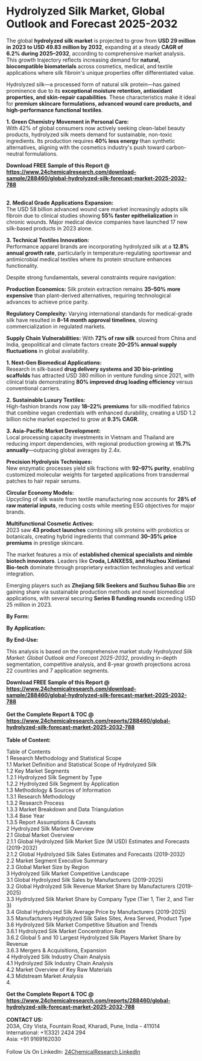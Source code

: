 <h1>Hydrolyzed Silk Market, Global Outlook and Forecast 2025-2032</h1><p>The global <strong>hydrolyzed silk market</strong> is projected to grow from <strong>USD 29 million in 2023 to USD 49.83 million by 2032</strong>, expanding at a steady <strong>CAGR of 6.2% during 2025–2032</strong>, according to comprehensive market analysis. This growth trajectory reflects increasing demand for <strong>natural, biocompatible biomaterials</strong> across cosmetics, medical, and textile applications where silk fibroin's unique properties offer differentiated value.</p><p>Hydrolyzed silk—a processed form of natural silk protein—has gained prominence due to its <strong>exceptional moisture retention, antioxidant properties, and skin-repair capabilities</strong>. These characteristics make it ideal for <strong>premium skincare formulations, advanced wound care products, and high-performance functional textiles</strong>.</p><p><strong>1. Green Chemistry Movement in Personal Care:</strong><br>
With 42% of global consumers now actively seeking clean-label beauty products, hydrolyzed silk meets demand for sustainable, non-toxic ingredients. Its production requires <strong>40% less energy</strong> than synthetic alternatives, aligning with the cosmetics industry's push toward carbon-neutral formulations.</p><div><b>Download FREE Sample of this Report @ 
            <a href="https://www.24chemicalresearch.com/download-sample/288460/global-hydrolyzed-silk-forecast-market-2025-2032-788">
            https://www.24chemicalresearch.com/download-sample/288460/global-hydrolyzed-silk-forecast-market-2025-2032-788</a></b></div><br><p><strong>2. Medical Grade Applications Expansion:</strong><br>
The USD 58 billion advanced wound care market increasingly adopts silk fibroin due to clinical studies showing <strong>55% faster epithelialization</strong> in chronic wounds. Major medical device companies have launched 17 new silk-based products in 2023 alone.</p><p><strong>3. Technical Textiles Innovation:</strong><br>
Performance apparel brands are incorporating hydrolyzed silk at a <strong>12.8% annual growth rate</strong>, particularly in temperature-regulating sportswear and antimicrobial medical textiles where its protein structure enhances functionality.</p><p>Despite strong fundamentals, several constraints require navigation:</p><p><strong>Production Economics:</strong> Silk protein extraction remains <strong>35–50% more expensive</strong> than plant-derived alternatives, requiring technological advances to achieve price parity.</p><p><strong>Regulatory Complexity:</strong> Varying international standards for medical-grade silk have resulted in <strong>8–14 month approval timelines</strong>, slowing commercialization in regulated markets.</p><p><strong>Supply Chain Vulnerabilities:</strong> With <strong>72% of raw silk</strong> sourced from China and India, geopolitical and climate factors create <strong>20–25% annual supply fluctuations</strong> in global availability.</p><p><strong>1. Next-Gen Biomedical Applications:</strong><br>
Research in silk-based <strong>drug delivery systems and 3D bio-printing scaffolds</strong> has attracted USD 380 million in venture funding since 2021, with clinical trials demonstrating <strong>80% improved drug loading efficiency</strong> versus conventional carriers.</p><p><strong>2. Sustainable Luxury Textiles:</strong><br>
High-fashion brands now pay <strong>18–22% premiums</strong> for silk-modified fabrics that combine vegan credentials with enhanced durability, creating a USD 1.2 billion niche market expected to grow at <strong>9.3% CAGR</strong>.</p><p><strong>3. Asia-Pacific Market Development:</strong><br>
Local processing capacity investments in Vietnam and Thailand are reducing import dependencies, with regional production growing at <strong>15.7% annually</strong>—outpacing global averages by 2.4x.</p><p><strong>Precision Hydrolysis Techniques:</strong><br>
	New enzymatic processes yield silk fractions with <strong>92–97% purity</strong>, enabling customized molecular weights for targeted applications from transdermal patches to hair repair serums.</p><p><strong>Circular Economy Models:</strong><br>
	Upcycling of silk waste from textile manufacturing now accounts for <strong>28% of raw material inputs</strong>, reducing costs while meeting ESG objectives for major brands.</p><p><strong>Multifunctional Cosmetic Actives:</strong><br>
	2023 saw <strong>43 product launches</strong> combining silk proteins with probiotics or botanicals, creating hybrid ingredients that command <strong>30–35% price premiums</strong> in prestige skincare.</p><p>The market features a mix of <strong>established chemical specialists and nimble biotech innovators</strong>. Leaders like <strong>Croda, LANXESS, and Huzhou Xintiansi Bio-tech</strong> dominate through proprietary extraction technologies and vertical integration.</p><p>Emerging players such as <strong>Zhejiang Silk Seekers and Suzhou Suhao Bio</strong> are gaining share via sustainable production methods and novel biomedical applications, with several securing <strong>Series B funding rounds</strong> exceeding USD 25 million in 2023.</p><p><strong>By Form:</strong></p><p><strong>By Application:</strong></p><p><strong>By End-Use:</strong></p><p>This analysis is based on the comprehensive market study <em>Hydrolyzed Silk Market: Global Outlook and Forecast 2025-2032</em>, providing in-depth segmentation, competitive analysis, and 8-year growth projections across 22 countries and 7 application segments.</p><div><b>Download FREE Sample of this Report @ 
            <a href="https://www.24chemicalresearch.com/download-sample/288460/global-hydrolyzed-silk-forecast-market-2025-2032-788">
            https://www.24chemicalresearch.com/download-sample/288460/global-hydrolyzed-silk-forecast-market-2025-2032-788</a></b></div><br><div><b>Get the Complete Report & TOC @ 
            <a href="https://www.24chemicalresearch.com/reports/288460/global-hydrolyzed-silk-forecast-market-2025-2032-788">
            https://www.24chemicalresearch.com/reports/288460/global-hydrolyzed-silk-forecast-market-2025-2032-788</a></b></div><br>
            <b>Table of Content:</b><p>Table of Contents<br />
1 Research Methodology and Statistical Scope<br />
1.1 Market Definition and Statistical Scope of Hydrolyzed Silk<br />
1.2 Key Market Segments<br />
1.2.1 Hydrolyzed Silk Segment by Type<br />
1.2.2 Hydrolyzed Silk Segment by Application<br />
1.3 Methodology & Sources of Information<br />
1.3.1 Research Methodology<br />
1.3.2 Research Process<br />
1.3.3 Market Breakdown and Data Triangulation<br />
1.3.4 Base Year<br />
1.3.5 Report Assumptions & Caveats<br />
2 Hydrolyzed Silk Market Overview<br />
2.1 Global Market Overview<br />
2.1.1 Global Hydrolyzed Silk Market Size (M USD) Estimates and Forecasts (2019-2032)<br />
2.1.2 Global Hydrolyzed Silk Sales Estimates and Forecasts (2019-2032)<br />
2.2 Market Segment Executive Summary<br />
2.3 Global Market Size by Region<br />
3 Hydrolyzed Silk Market Competitive Landscape<br />
3.1 Global Hydrolyzed Silk Sales by Manufacturers (2019-2025)<br />
3.2 Global Hydrolyzed Silk Revenue Market Share by Manufacturers (2019-2025)<br />
3.3 Hydrolyzed Silk Market Share by Company Type (Tier 1, Tier 2, and Tier 3)<br />
3.4 Global Hydrolyzed Silk Average Price by Manufacturers (2019-2025)<br />
3.5 Manufacturers Hydrolyzed Silk Sales Sites, Area Served, Product Type<br />
3.6 Hydrolyzed Silk Market Competitive Situation and Trends<br />
3.6.1 Hydrolyzed Silk Market Concentration Rate<br />
3.6.2 Global 5 and 10 Largest Hydrolyzed Silk Players Market Share by Revenue<br />
3.6.3 Mergers & Acquisitions, Expansion<br />
4 Hydrolyzed Silk Industry Chain Analysis<br />
4.1 Hydrolyzed Silk Industry Chain Analysis<br />
4.2 Market Overview of Key Raw Materials<br />
4.3 Midstream Market Analysis<br />
4.</p><div><b>Get the Complete Report & TOC @ 
            <a href="https://www.24chemicalresearch.com/reports/288460/global-hydrolyzed-silk-forecast-market-2025-2032-788">
            https://www.24chemicalresearch.com/reports/288460/global-hydrolyzed-silk-forecast-market-2025-2032-788</a></b></div><br><b>CONTACT US:</b><br>
            203A, City Vista, Fountain Road, Kharadi, Pune, India - 411014<br>
            International: +1(332) 2424 294<br>
            Asia: +91 9169162030 <br><br>
            Follow Us On LinkedIn: <a href="https://www.linkedin.com/company/24chemicalresearch/">24ChemicalResearch LinkedIn</a>
